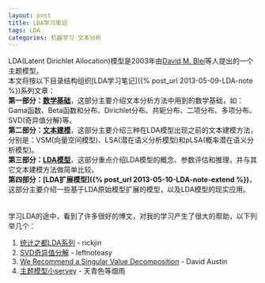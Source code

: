 ```yaml
---
layout: post
title: LDA学习笔记
tags: LDA
categories: 机器学习 文本分析
---
```


LDA(Latent Dirichlet Allocation)模型是2003年由[David M. Blei](http://www.cs.princeton.edu/~blei/)等人提出的一个主题模型。  
本文将按以下目录结构组织[LDA学习笔记]({% post_url 2013-05-09-LDA-note %})系列文章：  
**第一部分：[数学基础]()**，这部分主要介绍文本分析方法中用到的数学基础，如：Gama函数、Beta函数和分布、Dirichlet分布、共轭分布、二项分布、多项分布、SVD(奇异值分解)等。  
**第二部分：[文本建模]()**，这部分主要介绍三种在LDA模型出现之前的文本建模方法，分别是：VSM(向量空间模型)、LSA(潜在语义分析模型)和pLSA(概率潜在语义分析模型)。  
**第三部分：[LDA模型]()**，这部分重点介绍LDA模型的概念、参数评估和推理，并与其它文本建模方法做简单比较。  
**第四部分：[LDA扩展模型]({% post_url 2013-05-10-LDA-note-extend %})**，这部分主要介绍一些基于LDA原始模型扩展的模型，以及LDA模型的现实应用。  
<br/>
<br/>
学习LDA的途中，看到了许多很好的博文，对我的学习产生了很大的帮助，以下列举几个：  
1. [统计之都LDA系列](http://cos.name/author/rickjin/) - rickjin
2. [SVD奇异值分解](http://www.cnblogs.com/LeftNotEasy/archive/2011/01/19/svd-and-applications.html) - leftnoteasy
3. [We Recommend a Singular Value Decomposition](http://www.ams.org/samplings/feature-column/fcarc-svd) - David Austin
4. [主题模型小servey](http://hi.baidu.com/batmanfly/item/376d53ed70256c0f65db008f) - 天青色等烟雨
